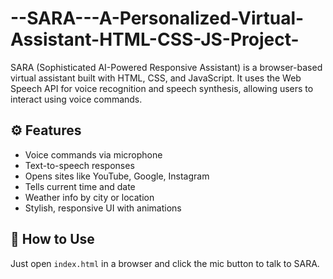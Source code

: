 # --SARA---A-Personalized-Virtual-Assistant-HTML-CSS-JS-Project-
SARA (Sophisticated AI-Powered Responsive Assistant) is a browser-based virtual assistant built with HTML, CSS, and JavaScript.
It uses the Web Speech API for voice recognition and speech synthesis, allowing users to interact using voice commands.

## ⚙️ Features
- Voice commands via microphone
- Text-to-speech responses
- Opens sites like YouTube, Google, Instagram
- Tells current time and date
- Weather info by city or location
- Stylish, responsive UI with animations

## 🚀 How to Use
Just open `index.html` in a browser and click the mic button to talk to SARA.

